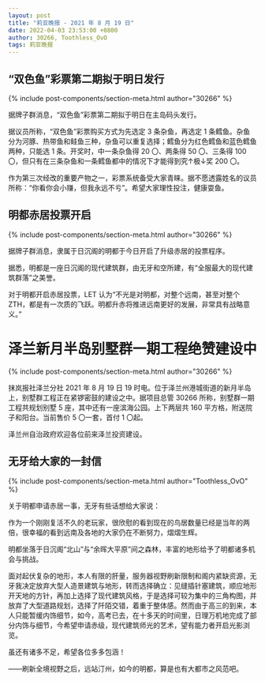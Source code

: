 ```yaml
---
layout: post
title: "莉亚晚报 - 2021 年 8 月 19 日"
date: 2022-04-03 23:53:00 +0800
author: 30266, Toothless_OvO
tags: 莉亚晚报
---
```


## “双色鱼”彩票第二期拟于明日发行
{% include post-components/section-meta.html author="30266" %}

据牌子群消息，“双色鱼”彩票第二期拟于明日在主岛码头发行。

据议员所称，“双色鱼”彩票购买方式为先选定 3 条杂鱼，再选定 1 条鳕鱼。杂鱼分为河豚、热带鱼和鲑鱼三种，杂鱼可以重复选择；鳕鱼分为红色鳕鱼和蓝色鳕鱼两种，只能选 1 条。开奖时，中一条杂鱼得 20 〇、两条得 50 〇、三条得 100 〇，但只有在三条杂鱼和一条鳕鱼都中的情况下才能得到究↑极↓奖 200 〇。

作为第三次经改的重要产物之一，彩票系统备受大家青睐。据不愿透露姓名的议员所称：“你看你会小赚，但我永远不亏”。希望大家理性投注，健康耍鱼。

## 明都赤居投票开启
{% include post-components/section-meta.html author="30266" %}

据牌子群消息，隶属于日沉阁的明都于今日开启了升级赤居的投票程序。

据悉，明都是一座日沉阁的现代建筑群，由无牙和空所建，有“全服最大的现代建筑群落”之美誉。

对于明都开启赤居投票，LET 认为“不光是对明都，对整个远南，甚至对整个 ZTH，都是有一次质的飞跃。明都升赤将推进远南更好的发展，非常具有战略意义。”

# 泽兰新月半岛别墅群一期工程绝赞建设中
{% include post-components/section-meta.html author="30266" %}

抹岚报社泽兰分社 2021 年 8 月 19 日 19 时电。位于泽兰州港城街道的新月半岛上，别墅群工程正在紧锣密鼓的建设之中。据项目总管 30266 所称，别墅群一期工程共规划别墅 5 座，其中还有一座滨海公园。上下两层共 160 平方格，附送院子和阳台。当前售价 5 〇一套，首付 1 〇起。

泽兰州自治政府欢迎各位前来泽兰投资建设。

## 无牙给大家的一封信
{% include post-components/section-meta.html author="Toothless_OvO" %}

关于明都申请赤居一事，无牙有些话想给大家说：

作为一个刚刚复活不久的老玩家，很欣慰的看到现在的鸟居数量已经是当年的两倍，很幸福的看到远南及各地的大家仍在不断努力，熠熠生辉。

明都坐落于日沉阁“北山”与“余晖大平原”间之森林，丰富的地形给予了明都诸多机会与挑战。

面对起伏复杂的地形，本人有限的肝量，服务器视野刷新限制和阁内紧缺资源，无牙我决定放弃大型人造景建筑与地形，转而选择确立：见缝插针塞建筑，顺应地形开天地的方针，再加上选择了现代建筑风格，于是选择可较为集中的三角构图，并放弃了大型道路规划，选择了阡陌交错，着重于整体感。然而由于高三的到来，本人只能暂缓内饰细节，如今，高考已去，在十多天的时间里，日理万机地完成了部分内饰与细节，今希望申请赤级，现代建筑师光的艺术，望有能力者开启光影浏览。

虽还有诸多不足，希望各位多多包涵！

——刷新全境视野之后，远站汀州，如今的明都，算是也有大都市之风范吧。